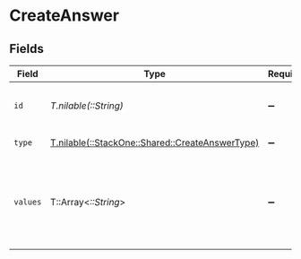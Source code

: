 # CreateAnswer


## Fields

| Field                                                                                      | Type                                                                                       | Required                                                                                   | Description                                                                                | Example                                                                                    |
| ------------------------------------------------------------------------------------------ | ------------------------------------------------------------------------------------------ | ------------------------------------------------------------------------------------------ | ------------------------------------------------------------------------------------------ | ------------------------------------------------------------------------------------------ |
| `id`                                                                                       | *T.nilable(::String)*                                                                      | :heavy_minus_sign:                                                                         | Unique identifier                                                                          | 8187e5da-dc77-475e-9949-af0f1fa4e4e3                                                       |
| `type`                                                                                     | [T.nilable(::StackOne::Shared::CreateAnswerType)](../../models/shared/createanswertype.md) | :heavy_minus_sign:                                                                         | Type of the answer                                                                         |                                                                                            |
| `values`                                                                                   | T::Array<*::String*>                                                                       | :heavy_minus_sign:                                                                         | Values of the answer                                                                       | [<br/>"Yes",<br/>"No Travel",<br/>"It sounds pretty cool.",<br/>"Excel",<br/>"Power Point"<br/>] |